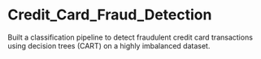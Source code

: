 # Credit_Card_Fraud_Detection
Built a classification pipeline to detect fraudulent credit card transactions using decision trees (CART) on a highly imbalanced dataset.
